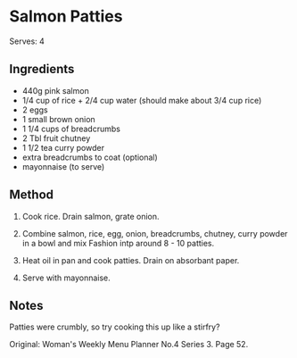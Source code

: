 # Salmon Patties

Serves: 4

## Ingredients

* 440g pink salmon
* 1/4 cup of rice + 2/4 cup water (should make about 3/4 cup rice)
* 2 eggs
* 1 small brown onion
* 1 1/4 cups of breadcrumbs
* 2 Tbl fruit chutney
* 1 1/2 tea curry powder
* extra breadcrumbs to coat (optional)
* mayonnaise (to serve)

## Method

1. Cook rice. Drain salmon, grate onion. 

2. Combine salmon, rice, egg, onion, breadcrumbs, chutney, curry powder in a bowl and mix Fashion intp around 8 - 10 patties.

3. Heat oil in pan and cook patties. Drain on absorbant paper.

4. Serve with mayonnaise.

## Notes

Patties were crumbly, so try cooking this up like a stirfry?

Original: Woman's Weekly Menu Planner No.4 Series 3. Page 52.